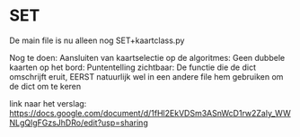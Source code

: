 # SET
De main file is nu alleen nog
  SET+kaartclass.py
  
Nog te doen:
  Aansluiten van kaartselectie op de algoritmes:
  Geen dubbele kaarten op het bord:
  Puntentelling zichtbaar:
  De functie die de dict omschrijft eruit, EERST natuurlijk wel in een andere file hem gebruiken om de dict om te keren

link naar het verslag:
https://docs.google.com/document/d/1fHl2EkVDSm3ASnWcD1rw2Zaly_WWNLgQlgFGzsJhDRo/edit?usp=sharing
